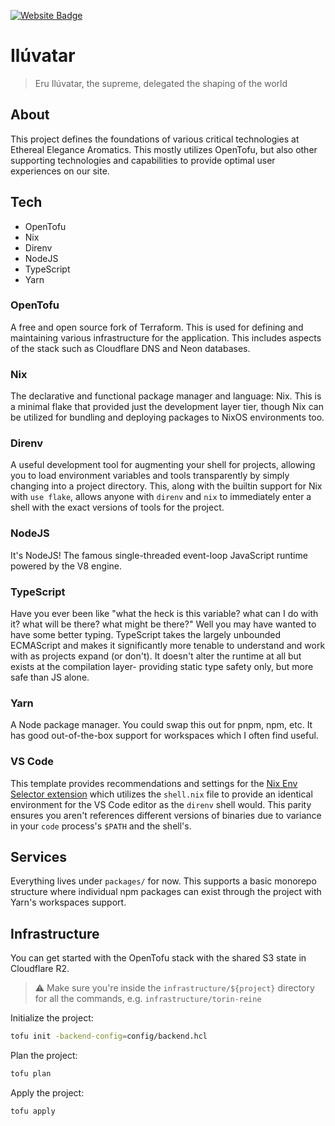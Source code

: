 [![Website Badge](https://img.shields.io/badge/Website-eearomatics.com-white?style=for-the-badge&logo=square&logoColor=%23ffffff&labelColor=%23bebba8)](https://www.eearomatics.com)

# Ilúvatar

> Eru Ilúvatar, the supreme, delegated the shaping of the world

## About

This project defines the foundations of various critical technologies at Ethereal Elegance Aromatics. This mostly utilizes OpenTofu, but also other supporting technologies and capabilities to provide optimal user experiences on our site.

## Tech

- OpenTofu
- Nix
- Direnv
- NodeJS
- TypeScript
- Yarn

### OpenTofu

A free and open source fork of Terraform. This is used for defining and maintaining various infrastructure for the application. This includes aspects of the stack such as Cloudflare DNS and Neon databases.
### Nix

The declarative and functional package manager and language: Nix. This is a minimal flake that provided just the development layer tier, though Nix can be utilized for bundling and deploying packages to NixOS environments too.

### Direnv

A useful development tool for augmenting your shell for projects, allowing you to load environment variables and tools transparently by simply changing into a project directory. This, along with the builtin support for Nix with `use flake`, allows anyone with `direnv` and `nix` to immediately enter a shell with the exact versions of tools for the project.

### NodeJS

It's NodeJS! The famous single-threaded event-loop JavaScript runtime powered by the V8 engine.

### TypeScript

Have you ever been like "what the heck is this variable? what can I do with it? what will be there? what might be there?" Well you may have wanted to have some better typing. TypeScript takes the largely unbounded ECMAScript and makes it significantly more tenable to understand and work with as projects expand (or don't). It doesn't alter the runtime at all but exists at the compilation layer- providing static type safety only, but more safe than JS alone.

### Yarn

A Node package manager. You could swap this out for pnpm, npm, etc. It has good out-of-the-box support for workspaces which I often find useful.

### VS Code

This template provides recommendations and settings for the [Nix Env Selector extension](https://marketplace.visualstudio.com/items?itemName=arrterian.nix-env-selector) which utilizes the `shell.nix` file to provide an identical environment for the VS Code editor as the `direnv` shell would. This parity ensures you aren't references different versions of binaries due to variance in your `code` process's `$PATH` and the shell's. 

## Services

Everything lives under `packages/` for now. This supports a basic monorepo structure where individual npm packages can exist through the project with Yarn's workspaces support.

## Infrastructure

You can get started with the OpenTofu stack with the shared S3 state in Cloudflare R2.

> ⚠️ Make sure you're inside the `infrastructure/${project}` directory for all the commands, e.g. `infrastructure/torin-reine`

Initialize the project:

```sh
tofu init -backend-config=config/backend.hcl
```

Plan the project:

```sh
tofu plan
```

Apply the project:

```sh
tofu apply
```